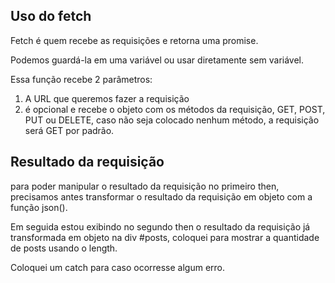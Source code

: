 ## Uso do fetch

Fetch é quem recebe as requisições e retorna uma promise.

Podemos guardá-la em uma variável ou usar diretamente sem variável.

Essa função recebe 2 parâmetros:

1. A URL que queremos fazer a requisição
2. é opcional e recebe o objeto com os métodos da requisição, GET, POST, PUT ou DELETE, caso não seja colocado nenhum método, a requisição será GET por padrão.

## Resultado da requisição

para poder manipular o resultado da requisição no primeiro then, precisamos antes transformar o resultado da requisição em objeto com a função json().

Em seguida estou exibindo no segundo then o resultado da requisição já transformada em objeto na div #posts, coloquei para mostrar a quantidade de posts usando o length.

Coloquei um catch para caso ocorresse algum erro.
